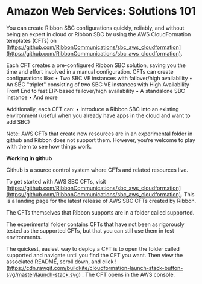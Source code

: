 # Amazon Web Services: Solutions 101

You can create Ribbon SBC configurations quickly, reliably, and without being an expert in cloud or Ribbon SBC by using the AWS CloudFormation templates (CFTs) on [https://github.com/RibbonCommunications/sbc_aws_cloudformation](https://github.com/RibbonCommunications/sbc_aws_cloudformation).

Each CFT creates a pre-configured Ribbon SBC solution, saving you the time and effort involved in a manual configuration.
CFTs can create configurations like:
•	Two SBC VE instances with failover/high availability
•	An SBC "triplet" consisting of two SBC VE instances with High Availability Front End to fast EIP-based failover/high availability 
•	A standalone SBC instance
•	And more

Additionally, each CFT can:
•	Introduce a Ribbon SBC into an existing environment (useful when you already have apps in the cloud and want to add SBC)

Note: AWS CFTs that create new resources are in an experimental folder in github and Ribbon does not support them. However, you’re welcome to play with them to see how things work.

**Working in github**

Github is a source control system where CFTs and related resources live.

To get started with AWS SBC CFTs, visit [https://github.com/RibbonCommunications/sbc_aws_cloudformation](https://github.com/RibbonCommunications/sbc_aws_cloudformation). This is a landing page for the latest release of AWS SBC CFTs created by Ribbon.

The CFTs themselves that Ribbon supports are in a folder called supported.

The experimental folder contains CFTs that have not been as rigorously tested as the supported CFTs, but that you can still use them in test environments.

The quickest, easiest way to deploy a CFT is to open the folder called supported and navigate until you find the CFT you want.
Then view the associated README, scroll down, and click !(https://cdn.rawgit.com/buildkite/cloudformation-launch-stack-button-svg/master/launch-stack.svg) . The CFT opens in the AWS console.
